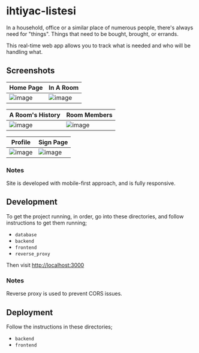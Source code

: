 # ihtiyac-listesi

In a household, office or a similar place of numerous people, there's always need for "things". Things that need to be bought, brought, or errands.

This real-time web app allows you to track what is needed and who will be handling what.

## Screenshots

| Home Page  | In A Room  |  
| ------------- | ------------- | 
| ![image](https://github.com/zekicaneksi/Bomchess/assets/59491631/427ef5f2-ff44-4bdf-8f7b-4450be561e56)| ![image](https://github.com/zekicaneksi/Bomchess/assets/59491631/0776b66f-a464-441e-9141-2b2a67666f95) | ![image](https://user-images.githubusercontent.com/59491631/185667557-b73a35f4-3e47-4047-a24a-6ec82366bd8d.png) |

| A Room's History  | Room Members |  
| ------------- | ------------- | 
| ![image](https://github.com/zekicaneksi/ihtiyac-listesi/assets/59491631/b32c7782-ffd8-41e3-81fc-cac325e13bea)| ![image](https://github.com/zekicaneksi/ihtiyac-listesi/assets/59491631/d07e238a-6bb1-43ec-a129-e0047f2290df) |


| Profile  | Sign Page |  
| ------------- | ------------- | 
| ![image](https://github.com/zekicaneksi/ihtiyac-listesi/assets/59491631/9dce897a-4694-418e-9998-29dd52ad1c24)| ![image](https://github.com/zekicaneksi/ihtiyac-listesi/assets/59491631/f5524dbb-a7f6-4395-b603-266f0bfec526) |

### Notes

Site is developed with mobile-first approach, and is fully responsive.

## Development

To get the project running, in order, go into these directories, and follow instructions to get them running;

- `database`
- `backend`
- `frontend`
- `reverse_proxy`

Then visit [http://localhost:3000](http://localhost:3000)

### Notes

Reverse proxy is used to prevent CORS issues.

## Deployment

Follow the instructions in these directories;

- `backend`
- `frontend`
